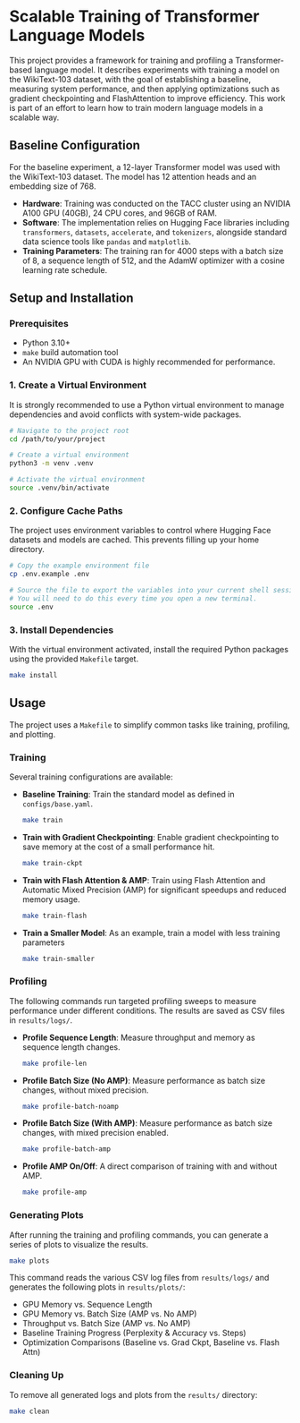 # Scalable Training of Transformer Language Models

This project provides a framework for training and profiling a Transformer-based language model. It describes experiments with training a model on the WikiText-103 dataset, with the goal of establishing a baseline, measuring system performance, and then applying optimizations such as gradient checkpointing and FlashAttention to improve efficiency. This work is part of an effort to learn how to train modern language models in a scalable way.

## Baseline Configuration

For the baseline experiment, a 12-layer Transformer model was used with the WikiText-103 dataset. The model has 12 attention heads and an embedding size of 768.

-   **Hardware**: Training was conducted on the TACC cluster using an NVIDIA A100 GPU (40GB), 24 CPU cores, and 96GB of RAM.
-   **Software**: The implementation relies on Hugging Face libraries including `transformers`, `datasets`, `accelerate`, and `tokenizers`, alongside standard data science tools like `pandas` and `matplotlib`.
-   **Training Parameters**: The training ran for 4000 steps with a batch size of 8, a sequence length of 512, and the AdamW optimizer with a cosine learning rate schedule.

## Setup and Installation

### Prerequisites

-   Python 3.10+
-   `make` build automation tool
-   An NVIDIA GPU with CUDA is highly recommended for performance.

### 1. Create a Virtual Environment

It is strongly recommended to use a Python virtual environment to manage dependencies and avoid conflicts with system-wide packages.

```bash
# Navigate to the project root
cd /path/to/your/project

# Create a virtual environment
python3 -m venv .venv

# Activate the virtual environment
source .venv/bin/activate
```

### 2. Configure Cache Paths

The project uses environment variables to control where Hugging Face datasets and models are cached. This prevents filling up your home directory.

```bash
# Copy the example environment file
cp .env.example .env

# Source the file to export the variables into your current shell session
# You will need to do this every time you open a new terminal.
source .env
```

### 3. Install Dependencies

With the virtual environment activated, install the required Python packages using the provided `Makefile` target.

```bash
make install
```

## Usage

The project uses a `Makefile` to simplify common tasks like training, profiling, and plotting.

### Training

Several training configurations are available:

-   **Baseline Training**: Train the standard model as defined in `configs/base.yaml`.
    ```bash
    make train
    ```

-   **Train with Gradient Checkpointing**: Enable gradient checkpointing to save memory at the cost of a small performance hit.
    ```bash
    make train-ckpt
    ```

-   **Train with Flash Attention & AMP**: Train using Flash Attention and Automatic Mixed Precision (AMP) for significant speedups and reduced memory usage.
    ```bash
    make train-flash
    ```

-   **Train a Smaller Model**: As an example, train a model with less training parameters
    ```bash
    make train-smaller
    ```

### Profiling

The following commands run targeted profiling sweeps to measure performance under different conditions. The results are saved as CSV files in `results/logs/`.

-   **Profile Sequence Length**: Measure throughput and memory as sequence length changes.
    ```bash
    make profile-len
    ```

-   **Profile Batch Size (No AMP)**: Measure performance as batch size changes, without mixed precision.
    ```bash
    make profile-batch-noamp
    ```

-   **Profile Batch Size (With AMP)**: Measure performance as batch size changes, with mixed precision enabled.
    ```bash
    make profile-batch-amp
    ```

-   **Profile AMP On/Off**: A direct comparison of training with and without AMP.
    ```bash
    make profile-amp
    ```

### Generating Plots

After running the training and profiling commands, you can generate a series of plots to visualize the results.

```bash
make plots
```

This command reads the various CSV log files from `results/logs/` and generates the following plots in `results/plots/`:
-   GPU Memory vs. Sequence Length
-   GPU Memory vs. Batch Size (AMP vs. No AMP)
-   Throughput vs. Batch Size (AMP vs. No AMP)
-   Baseline Training Progress (Perplexity & Accuracy vs. Steps)
-   Optimization Comparisons (Baseline vs. Grad Ckpt, Baseline vs. Flash Attn)

### Cleaning Up

To remove all generated logs and plots from the `results/` directory:

```bash
make clean
```
